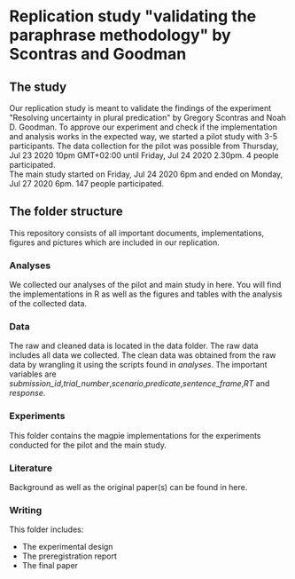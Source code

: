 # Replication study "validating the paraphrase methodology" by Scontras and Goodman
## The study
Our replication study is meant to validate the findings of the experiment "Resolving uncertainty in plural predication" by Gregory Scontras and Noah D. Goodman. To approve our experiment and check if the implementation and analysis works in the expected way, we started a pilot study with 3-5 participants. The data collection for the pilot was possible from Thursday, Jul 23 2020 10pm GMT+02:00 until Friday, Jul 24 2020 2.30pm. 4 people participated.  
The main study started on Friday, Jul 24 2020 6pm and ended on Monday, Jul 27 2020 6pm. 147 people participated.

## The folder structure
This repository consists of all important documents, implementations, figures and pictures which are included in our replication.

### Analyses
We collected our analyses of the pilot and main study in here. You will find the implementations in R as well as the figures and tables with the analysis of the collected data.

### Data
The raw and cleaned data is located in the data folder. The raw data includes all data we collected. The clean data was obtained from the raw data by wrangling it using the scripts found in *analyses*. The important variables are *submission_id*,*trial_number*,*scenario*,*predicate*,*sentence_frame*,*RT* and *response*.

### Experiments
This folder contains the magpie implementations for the experiments conducted for the pilot and the main study.

### Literature
Background as well as the original paper(s) can be found in here.

### Writing
This folder includes:
* The experimental design
* The preregistration report
* The final paper
